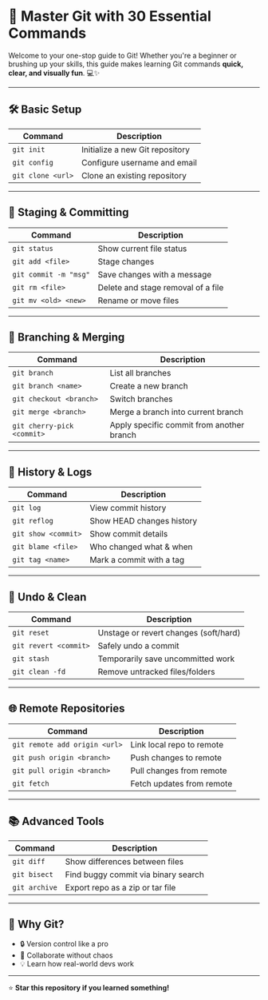 # 🚀 Master Git with 30 Essential Commands

Welcome to your one-stop guide to Git! Whether you're a beginner or brushing up your skills, this guide makes learning Git commands **quick, clear, and visually fun**. 💻✨

---

## 🛠️ Basic Setup

| Command                      | Description                                |
|-----------------------------|--------------------------------------------|
| `git init`                  | Initialize a new Git repository            |
| `git config`                | Configure username and email               |
| `git clone <url>`           | Clone an existing repository               |

---

## 📂 Staging & Committing

| Command                      | Description                                |
|-----------------------------|--------------------------------------------|
| `git status`                | Show current file status                   |
| `git add <file>`            | Stage changes                              |
| `git commit -m "msg"`       | Save changes with a message                |
| `git rm <file>`             | Delete and stage removal of a file         |
| `git mv <old> <new>`        | Rename or move files                       |

---

## 🌿 Branching & Merging

| Command                          | Description                            |
|----------------------------------|----------------------------------------|
| `git branch`                     | List all branches                      |
| `git branch <name>`             | Create a new branch                    |
| `git checkout <branch>`         | Switch branches                        |
| `git merge <branch>`            | Merge a branch into current branch     |
| `git cherry-pick <commit>`      | Apply specific commit from another branch |

---

## 🔄 History & Logs

| Command                      | Description                                |
|-----------------------------|--------------------------------------------|
| `git log`                   | View commit history                        |
| `git reflog`                | Show HEAD changes history                  |
| `git show <commit>`         | Show commit details                        |
| `git blame <file>`          | Who changed what & when                   |
| `git tag <name>`            | Mark a commit with a tag                  |

---

## 🧹 Undo & Clean

| Command                      | Description                                |
|-----------------------------|--------------------------------------------|
| `git reset`                 | Unstage or revert changes (soft/hard)      |
| `git revert <commit>`       | Safely undo a commit                       |
| `git stash`                 | Temporarily save uncommitted work          |
| `git clean -fd`             | Remove untracked files/folders             |

---

## 🌐 Remote Repositories

| Command                          | Description                            |
|----------------------------------|----------------------------------------|
| `git remote add origin <url>`   | Link local repo to remote              |
| `git push origin <branch>`      | Push changes to remote                 |
| `git pull origin <branch>`      | Pull changes from remote               |
| `git fetch`                     | Fetch updates from remote              |

---

## 📚 Advanced Tools

| Command                      | Description                                |
|-----------------------------|--------------------------------------------|
| `git diff`                  | Show differences between files             |
| `git bisect`                | Find buggy commit via binary search        |
| `git archive`               | Export repo as a zip or tar file           |

---

## 🎯 Why Git?

- 🔒 Version control like a pro  
- 🤝 Collaborate without chaos  
- 💡 Learn how real-world devs work

---

⭐️ **Star this repository if you learned something!**  

